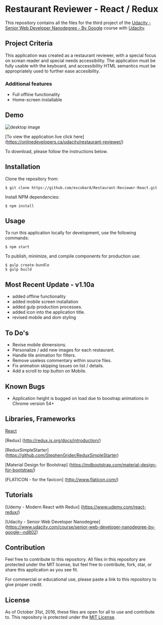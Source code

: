 # Restaurant Reviewer - React / Redux

This repository contains all the files for the third project of the [Udacity - Senior Web Developer Nanodegree - By Google](https://www.udacity.com/course/senior-web-developer-nanodegree-by-google--nd802) course with [Udacity](https://www.udacity.com/). 

## Project Criteria
This application was created as a restaurant reviewer, with a special focus on screan reader and special needs accessibility. The application must be fully usable with the keyboard, and accessibility HTML semantics must be appropriately used to further ease accesibility.

### Additional features
- Full offline functionality
- Home-screen installable

## Demo

![desktop image](https://onlinedevelopers.ca/udacity/restaurant-reviewer/src/img/read-me/proj3-collage.jpg)

[To view the application live click here] (https://onlinedevelopers.ca/udacity/restaurant-reviewer/)

To download, please follow the instructions below.

## Installation

Clone the repository from: 
```
$ git clone https://github.com/escobard/Restaurant-Reviewer-React.git
```

Install NPM dependencies:
```
$ npm install
```

## Usage

To run this application locally for development, use the following commands:

```
$ npm start
```

To publish, minimize, and compile components for production use:

```
$ gulp create-bundle
$ gulp build
```

## Most Recent Update - v1.10a
- added offline functionality
- added mobile screen installation
- added gulp production processes. 
- added icon into the application title.
- revised mobile and dom styling

## To Do's
- Revise mobile dimensions.
- Personalize / add new images for each restaurant.
- Handle tile animation for filters.
- Remove useless commentary within source files.
- Fix animation skipping issues on list / details. 
- Add a scroll to top button on Mobile.

## Known Bugs
- Application height is bugged on load due to boostrap animations in Chrome version 54+

## Libraries, Frameworks

[React](https://facebook.github.io/react/)

[Redux] (http://redux.js.org/docs/introduction/)

[ReduxSimpleStarter] (https://github.com/StephenGrider/ReduxSimpleStarter)

[Material Design for Bootstrap] (https://mdbootstrap.com/material-design-for-bootstrap/)

[FLATICON - for the favicon] (http://www.flaticon.com/)

##  Tutorials

[Udemy - Modern React with Redux] (https://www.udemy.com/react-redux/)

[Udacity - Senior Web Developer Nanodegree] (https://www.udacity.com/course/senior-web-developer-nanodegree-by-google--nd802)
## Contribution

Feel free to contribute to this repository. All files in this repository are protected under the MIT license, but feel free to contribute, fork, star, or share this application as you see fit.

For commercial or educational use, please paste a link to this repository to give proper credit.

## License
As of October 31st, 2016, these files are open for all to use and contribute to. This repository is protected under the [MIT License](http://choosealicense.com/licenses/mit/).